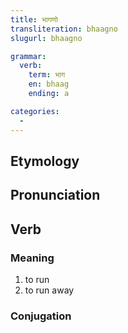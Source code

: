 ```yaml
---
title: भागणो
transliteration: bhaagno
slugurl: bhaagno

grammar: 
  verb:
    term: भाग
    en: bhaag
    ending: a

categories:
  - 
---
```

## Etymology

## Pronunciation

## Verb
### Meaning
1. to run
2. to run away

### Conjugation
<verb-conj :grammar="grammar"></verb-conj>